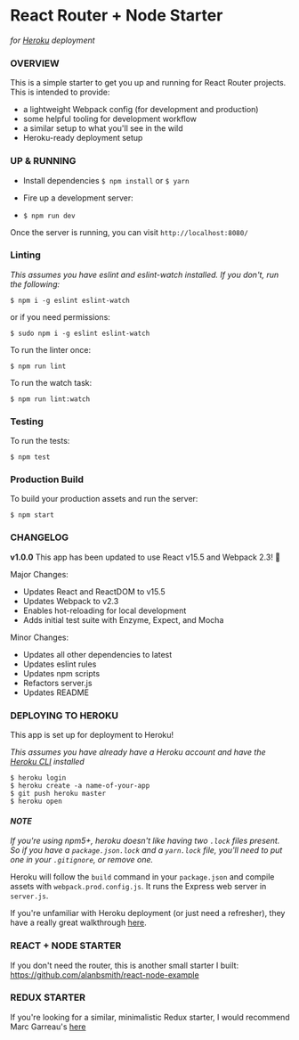 # React Router + Node Starter
_for [Heroku](https://www.heroku.com/) deployment_

### OVERVIEW
This is a simple starter to get you up and running for React Router projects. This is intended to provide:

* a lightweight Webpack config (for development and production)
* some helpful tooling for development workflow
* a similar setup to what you'll see in the wild
* Heroku-ready deployment setup

### UP & RUNNING
* Install dependencies
`$ npm install` or `$ yarn`

* Fire up a development server:
* `$ npm run dev`

Once the server is running, you can visit `http://localhost:8080/`

### Linting
_This assumes you have eslint and eslint-watch installed. If you don't, run the following:_
```
$ npm i -g eslint eslint-watch
```
or if you need permissions:
```
$ sudo npm i -g eslint eslint-watch
```

To run the linter once:
```
$ npm run lint
```

To run the watch task:
```
$ npm run lint:watch
```

### Testing
To run the tests:
```
$ npm test
```

### Production Build
To build your production assets and run the server:
```
$ npm start
```

### CHANGELOG
**v1.0.0**
This app has been updated to use React v15.5 and Webpack 2.3! 🎉

Major Changes:
* Updates React and ReactDOM to v15.5
* Updates Webpack to v2.3
* Enables hot-reloading for local development
* Adds initial test suite with Enzyme, Expect, and Mocha

Minor Changes:
* Updates all other dependencies to latest
* Updates eslint rules
* Updates npm scripts
* Refactors server.js
* Updates README

### DEPLOYING TO HEROKU
This app is set up for deployment to Heroku!

_This assumes you have already have a Heroku account and have the [Heroku CLI](https://devcenter.heroku.com/articles/heroku-cli) installed_
```
$ heroku login
$ heroku create -a name-of-your-app
$ git push heroku master
$ heroku open
```

#### _NOTE_
_If you're using npm5+, heroku doesn't like having two `.lock` files present. So if you have a `package.json.lock` and a `yarn.lock` file, you'll need to  put one in your `.gitignore`, or remove one._

Heroku will follow the `build` command in your `package.json` and compile assets with `webpack.prod.config.js`. It runs the Express web server in `server.js`.

If you're unfamiliar with Heroku deployment (or just need a refresher), they have a really great walkthrough [here](https://devcenter.heroku.com/articles/getting-started-with-nodejs#introduction).

### REACT + NODE STARTER
If you don't need the router, this is another small starter I built: https://github.com/alanbsmith/react-node-example

### REDUX STARTER
If you're looking for a similar, minimalistic Redux starter, I would recommend Marc Garreau's [here](https://github.com/marcgarreau/redux-starter)
